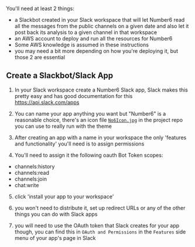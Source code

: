 You'll need at least 2 things:

- a Slackbot created in your Slack workspace that will let Number6 read all the messages from the public channels on a given date and also let it post back its analysis to a given channel in that workspace
- an AWS account to deploy and run all the resources for Number6
- Some AWS knowledge is assumed in these instructions
- you may need a bit more depending on how you're deploying it, but those 2 are essential

## Create a Slackbot/Slack App

1. In your Slack workspace create a Number6 Slack app, Slack makes this pretty easy and has good documentation for this https://api.slack.com/apps

2. You can name your app anything you want but "Number6" is a reasonable choice, there's an icon file [`No6Icon.jpg`](https://github.com/Number6App/number6app.github.io/blob/master/assets/images/No6Icon.jpg) in the project repo you can use to really run with the theme

3. After creating an app with a name in your workspace the only 'features and functionality' you'll need is to assign permissions

4. You'll need to assign it the following oauth Bot Token scopes:

- channels:history
- channels:read
- channels:join
- chat:write

5. click 'install your app to your workspace'

6. you won't need to distribute it, set up redirect URLs or any of the other things you can do with Slack apps

7. you will need to use the OAuth token that Slack creates for your app though, you can find this in `OAuth and Permissions` in the `Features` side menu of your app's page in Slack

